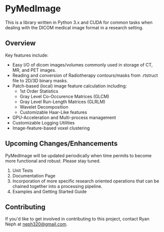 # PyMedImage
This is a library written in Python 3.x and CUDA for common tasks when dealing with the DICOM medical image format in a research setting. 
## Overview
Key features include:
* Easy I/O of dicom images/volumes commonly used in storage of CT, MR, and PET images.
* Reading and conversion of Radiotherapy contours/masks from .rtstruct file to 2D/3D binary masks.
* Patch-based (local) image feature calculation including:
  * 1st Order Statistics
  * Gray Level Co-Occurence Matrices (GLCM)
  * Gray Level Run-Length Matrices (GLRLM)
  * Wavelet Decomposition
  * Customizable Haar-Like features
* GPU-Acceleration and Multi-process management
* Customizable Logging Utilities
* Image-feature-based voxel clustering

## Upcoming Changes/Enhancements
PyMedImage will be updated periodically when time permits to become more functional and robust. Please stay tuned.
1. Unit Tests
2. Documentation Page
3. Incorporation of more specific research oriented operations that can be chained together into a processing pipeline.
4. Examples and Getting Started Guide

## Contributing
If you'd like to get involved in contributing to this project, contact Ryan Neph at neph320@gmail.com.
